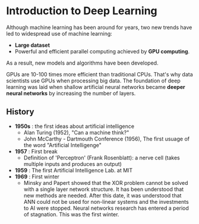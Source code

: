 # Introduction to Deep Learning

Although machine learning has been around for years, two new trends have led to widespread use of machine learning:
* **Large dataset**
* Powerful and efficient parallel computing achieved by **GPU computing**.

As a result, new models and algorithms have been developed.

GPUs are 10-100 times more efficient than traditional CPUs. That's why data scientists use GPUs when processing big data.
The foundation of deep learning was laid when shallow artificial neural networks became **deeper neural networks** by increasing the number of layers.

## History
* **1950s** : the first ideas about artificial intelligence
  * Alan Turing (1952), "Can a machine think?"
  * John McCarthy - Dartmouth Conference (1956), The first usuage of the word "Artificial Intelligenge"
* **1957** : First break
  * Definition of 'Perceptron' (Frank Rosenblatt): a nerve cell (takes multiple inputs and produces an output)
* **1959** : The first Artificial Intelligence Lab. at MIT
* **1969** : First winter
  * Minsky and Papert showed that the XOR problem cannot be solved with a single layer network structure. It has been understood that new methods are needed. After this date, it was understood that ANN could not be used for non-linear systems and the investments to AI were stopped. Neural networks research has entered a period of stagnation. This was the first winter.

